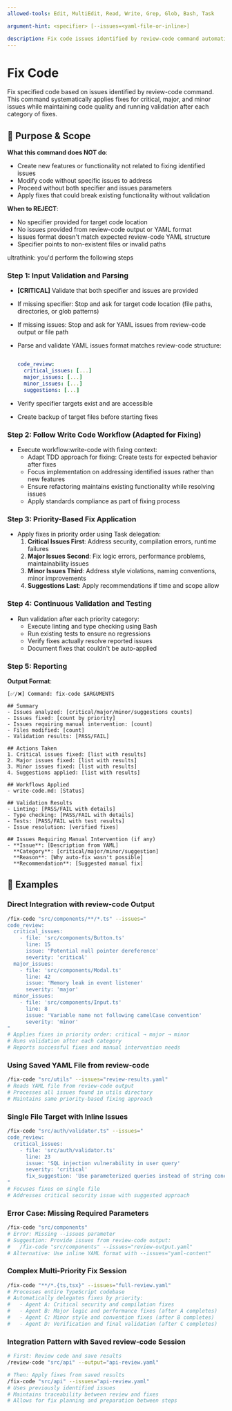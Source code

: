 ```yaml
---
allowed-tools: Edit, MultiEdit, Read, Write, Grep, Glob, Bash, Task

argument-hint: <specifier> [--issues=<yaml-file-or-inline>]

description: Fix code issues identified by review-code command automatically
---
```


# Fix Code

Fix specified code based on issues identified by review-code command. This command systematically applies fixes for critical, major, and minor issues while maintaining code quality and running validation after each category of fixes.

## 🎯 Purpose & Scope

**What this command does NOT do**:

- Create new features or functionality not related to fixing identified issues
- Modify code without specific issues to address
- Proceed without both specifier and issues parameters
- Apply fixes that could break existing functionality without validation

**When to REJECT**:

- No specifier provided for target code location
- No issues provided from review-code output or YAML format
- Issues format doesn't match expected review-code YAML structure
- Specifier points to non-existent files or invalid paths

ultrathink: you'd perform the following steps

### Step 1: Input Validation and Parsing

- **[CRITICAL]** Validate that both specifier and issues are provided
- If missing specifier: Stop and ask for target code location (file paths, directories, or glob patterns)
- If missing issues: Stop and ask for YAML issues from review-code output or file path
- Parse and validate YAML issues format matches review-code structure:

  ```yaml

  code_review:
    critical_issues: [...]
    major_issues: [...]
    minor_issues: [...]
    suggestions: [...]
  ```

- Verify specifier targets exist and are accessible
- Create backup of target files before starting fixes

### Step 2: Follow Write Code Workflow (Adapted for Fixing)

- Execute workflow:write-code with fixing context:
  - Adapt TDD approach for fixing: Create tests for expected behavior after fixes
  - Focus implementation on addressing identified issues rather than new features
  - Ensure refactoring maintains existing functionality while resolving issues
  - Apply standards compliance as part of fixing process

### Step 3: Priority-Based Fix Application

- Apply fixes in priority order using Task delegation:
  1. **Critical Issues First**: Address security, compilation errors, runtime failures
  2. **Major Issues Second**: Fix logic errors, performance problems, maintainability issues
  3. **Minor Issues Third**: Address style violations, naming conventions, minor improvements
  4. **Suggestions Last**: Apply recommendations if time and scope allow

### Step 4: Continuous Validation and Testing

- Run validation after each priority category:
  - Execute linting and type checking using Bash
  - Run existing tests to ensure no regressions
  - Verify fixes actually resolve reported issues
  - Document fixes that couldn't be auto-applied

### Step 5: Reporting

**Output Format**:

```
[✅/❌] Command: fix-code $ARGUMENTS

## Summary
- Issues analyzed: [critical/major/minor/suggestions counts]
- Issues fixed: [count by priority]
- Issues requiring manual intervention: [count]
- Files modified: [count] 
- Validation results: [PASS/FAIL]

## Actions Taken
1. Critical issues fixed: [list with results]
2. Major issues fixed: [list with results]  
3. Minor issues fixed: [list with results]
4. Suggestions applied: [list with results]

## Workflows Applied
- write-code.md: [Status]

## Validation Results
- Linting: [PASS/FAIL with details]
- Type checking: [PASS/FAIL with details]
- Tests: [PASS/FAIL with test results]
- Issue resolution: [verified fixes]

## Issues Requiring Manual Intervention (if any)
- **Issue**: [Description from YAML]
  **Category**: [critical/major/minor/suggestion]  
  **Reason**: [Why auto-fix wasn't possible]
  **Recommendation**: [Suggested manual fix]
```

## 📝 Examples

### Direct Integration with review-code Output

```bash
/fix-code "src/components/**/*.ts" --issues="
code_review:
  critical_issues:
    - file: 'src/components/Button.ts'
      line: 15
      issue: 'Potential null pointer dereference'
      severity: 'critical'
  major_issues:
    - file: 'src/components/Modal.ts'  
      line: 42
      issue: 'Memory leak in event listener'
      severity: 'major'
  minor_issues:
    - file: 'src/components/Input.ts'
      line: 8
      issue: 'Variable name not following camelCase convention'
      severity: 'minor'
"
# Applies fixes in priority order: critical → major → minor
# Runs validation after each category
# Reports successful fixes and manual intervention needs
```

### Using Saved YAML File from review-code

```bash
/fix-code "src/utils" --issues="review-results.yaml"
# Reads YAML file from review-code output
# Processes all issues found in utils directory
# Maintains same priority-based fixing approach
```

### Single File Target with Inline Issues

```bash
/fix-code "src/auth/validator.ts" --issues="
code_review:
  critical_issues:
    - file: 'src/auth/validator.ts'
      line: 23
      issue: 'SQL injection vulnerability in user query'
      severity: 'critical'
      fix_suggestion: 'Use parameterized queries instead of string concatenation'
"
# Focuses fixes on single file
# Addresses critical security issue with suggested approach
```

### Error Case: Missing Required Parameters

```bash
/fix-code "src/components"
# Error: Missing --issues parameter
# Suggestion: Provide issues from review-code output:
#   /fix-code "src/components" --issues="review-output.yaml"
# Alternative: Use inline YAML format with --issues="yaml-content"
```

### Complex Multi-Priority Fix Session

```bash
/fix-code "**/*.{ts,tsx}" --issues="full-review.yaml"
# Processes entire TypeScript codebase
# Automatically delegates fixes by priority:
#   - Agent A: Critical security and compilation fixes
#   - Agent B: Major logic and performance fixes (after A completes)
#   - Agent C: Minor style and convention fixes (after B completes)  
#   - Agent D: Verification and final validation (after C completes)
```

### Integration Pattern with Saved review-code Session

```bash
# First: Review code and save results
/review-code "src/api" --output="api-review.yaml"

# Then: Apply fixes from saved results  
/fix-code "src/api" --issues="api-review.yaml"
# Uses previously identified issues
# Maintains traceability between review and fixes
# Allows for fix planning and preparation between steps
```
